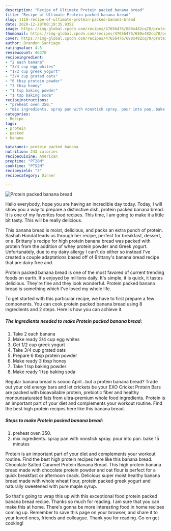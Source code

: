 ```yaml
---
description: "Recipe of Ultimate Protein packed banana bread"
title: "Recipe of Ultimate Protein packed banana bread"
slug: 1110-recipe-of-ultimate-protein-packed-banana-bread
date: 2020-12-28T00:19:35.935Z
image: https://img-global.cpcdn.com/recipes/47656476/680x482cq70/protein-packed-banana-bread-recipe-main-photo.jpg
thumbnail: https://img-global.cpcdn.com/recipes/47656476/680x482cq70/protein-packed-banana-bread-recipe-main-photo.jpg
cover: https://img-global.cpcdn.com/recipes/47656476/680x482cq70/protein-packed-banana-bread-recipe-main-photo.jpg
author: Brandon Santiago
ratingvalue: 4.5
reviewcount: 46370
recipeingredient:
- "2 each banana"
- "3/4 cup egg whites"
- "1/2 cup greek yogurt"
- "3/4 cup grated oats"
- "6 tbsp protein powder"
- "3 tbsp honey"
- "1 tsp baking powder"
- "1 tsp baking soda"
recipeinstructions:
- "preheat oven 350."
- "mix ingredients. spray pan with nonstick spray. pour into pan. bake 15 minutes"
categories:
- Recipe
tags:
- protein
- packed
- banana

katakunci: protein packed banana 
nutrition: 243 calories
recipecuisine: American
preptime: "PT28M"
cooktime: "PT52M"
recipeyield: "3"
recipecategory: Dinner

---
```



![Protein packed banana bread](https://img-global.cpcdn.com/recipes/47656476/680x482cq70/protein-packed-banana-bread-recipe-main-photo.jpg)

Hello everybody, hope you are having an incredible day today. Today, I will show you a way to prepare a distinctive dish, protein packed banana bread. It is one of my favorites food recipes. This time, I am going to make it a little bit tasty. This will be really delicious.

This banana bread is moist, delicious, and packs an extra punch of protein. Sashah Handal leads us through her recipe, perfect for breakfast, dessert, or a. Brittany&#39;s recipe for high protein banana bread was packed with protein from the addition of whey protein powder and Greek yogurt. Unfortunately, due to my dairy allergy I can&#39;t do either so instead I&#39;ve created a couple adaptations based off of Brittany&#39;s banana bread recipe that are dairy free and.

Protein packed banana bread is one of the most favored of current trending foods on earth. It's enjoyed by millions daily. It's simple, it is quick, it tastes delicious. They're fine and they look wonderful. Protein packed banana bread is something which I've loved my whole life.


To get started with this particular recipe, we have to first prepare a few components. You can cook protein packed banana bread using 8 ingredients and 2 steps. Here is how you can achieve it.

<!--inarticleads1-->

##### The ingredients needed to make Protein packed banana bread:

1. Take 2 each banana
1. Make ready 3/4 cup egg whites
1. Get 1/2 cup greek yogurt
1. Take 3/4 cup grated oats
1. Prepare 6 tbsp protein powder
1. Make ready 3 tbsp honey
1. Take 1 tsp baking powder
1. Make ready 1 tsp baking soda


Regular banana bread is soooo April…but a protein banana bread? Trade out your old energy bars and let crickets be your EXO Cricket Protein Bars are packed with bioavailable protein, prebiotic fiber and healthy monounsaturated fats from ultra-premium whole food ingredients. Protein is an important part of your diet and complements your workout routine. Find the best high protein recipes here like this banana bread. 

<!--inarticleads2-->

##### Steps to make Protein packed banana bread:

1. preheat oven 350.
1. mix ingredients. spray pan with nonstick spray. pour into pan. bake 15 minutes


Protein is an important part of your diet and complements your workout routine. Find the best high protein recipes here like this banana bread. Chocolate Salted Caramel Protein Banana Bread. This high protein banana bread made with chocolate protein powder and oat flour is perfect for a quick breakfast or afternoon snack. Delicious super moist healthy banana bread made with whole wheat flour, protein packed greek yogurt and naturally sweetened with pure maple syrup. 

So that's going to wrap this up with this exceptional food protein packed banana bread recipe. Thanks so much for reading. I am sure that you can make this at home. There's gonna be more interesting food in home recipes coming up. Remember to save this page on your browser, and share it to your loved ones, friends and colleague. Thank you for reading. Go on get cooking!
